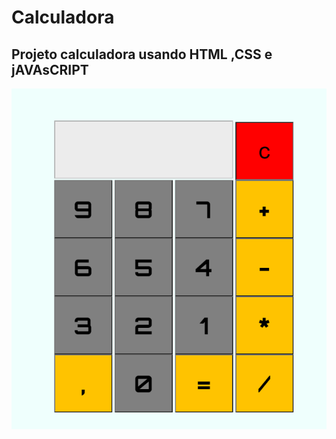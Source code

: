# Calculadora
## Projeto calculadora usando HTML ,CSS e jAVAsCRIPT

![CALCULADORA](https://github.com/Sansanoski/Calculadora/blob/master/Captura%20de%20tela%202022-03-15%20084957.png)
